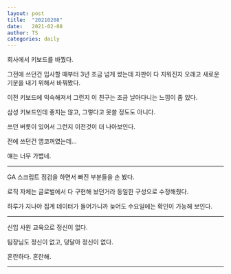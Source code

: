 ```yaml
---
layout: post
title:  "20210208"
date:   2021-02-08
author: TS
categories: daily
---
```


회사에서 키보드를 바꿨다.

그전에 쓰던건 입사할 때부터 3년 조금 넘게 썼는데 자판이 다 지워진지 오래고 새로운 기분을 내기 위해서 바꿔봤다.

이전 키보드에 익숙해져서 그런지 이 친구는 조금 날아다니는 느낌이 좀 있다.

삼성 키보드인데 좋지는 않고, 그렇다고 못쓸 정도도 아니다.

쓰던 버릇이 있어서 그런지 이전것이 더 나아보인다.

전에 쓰던건 앱코꺼였는데...

얘는 너무 가볍네.

---

GA 스크립트 점검을 하면서 빠진 부분들을 손 봤다.

로직 자체는 글로벌에서 다 구현해 놨던거라 동일한 구성으로 수정해줬다.

하루가 지나야 집계 데이터가 들어가니까 늦어도 수요일에는 확인이 가능해 보인다.

---

신입 사원 교육으로 정신이 없다.

팀장님도 정신이 없고, 덩달아 정신이 없다.

혼란하다. 혼란해.

---
